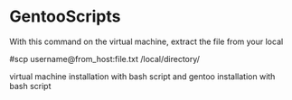 # GentooScripts
With this command on the virtual machine, extract the file from your local


#scp username@from_host:file.txt /local/directory/
 
virtual machine installation with bash script and gentoo installation with bash script
